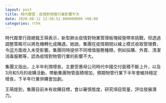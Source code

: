```yaml
---
layout: post
title: 時代鄰里：疫情對物管行業影響不大
date: 2020-08-12 12:56:51.000000000 +08:00
categories: rthk
---
```


時代鄰里行政總裁王萌表示，新型肺炎疫情對物業管理板塊經營帶來挑戰，但透過調整策略可以將危機轉化成機遇。她說，集團在疫情期間以線上模式收取管理費，令這方面收入未受影響。集團同時提供不同增值服務種類，例如採購、外賣、清潔消毒服務等，認為疫情對物管行業的影響不大。

集團又指出，上半年利潤增長，主要受惠母公司時代中國交付面積不斷上升，以及3月和5月的收購活動，帶動集團物管面積增加，預期物管行業下半年會維持穩定增長，下半年行業併購會加劇。

王萌提到，集團目前未有收購目標，會以審慎態度，研究項目質量，評估發展潛力。
